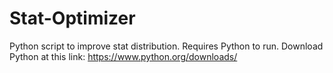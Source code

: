 # Stat-Optimizer
Python script to improve stat distribution.
Requires Python to run. 
Download Python at this link: https://www.python.org/downloads/
